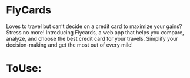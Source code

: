 # FlyCards
Loves to travel but can’t decide on a credit card to maximize your gains? Stress no more! Introducing Flycards, a web app that helps you compare, analyze, and choose the best credit card for your travels. Simplify your decision-making and get the most out of every mile!

# ToUse:
